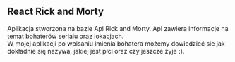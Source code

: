 ## React Rick and Morty

Aplikacja stworzona na bazie Api Rick and Morty. Api zawiera informacje na temat bohaterów serialu oraz lokacjach.</br>
W mojej aplikacji po wpisaniu imienia bohatera możemy dowiedzieć sie jak dokładnie się nazywa, jakiej jest płci oraz czy jeszcze żyje :).
